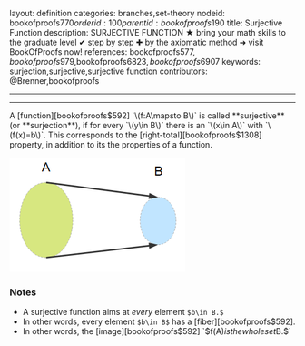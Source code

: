 layout: definition
categories: branches,set-theory
nodeid: bookofproofs$770
orderid: 100
parentid: bookofproofs$190
title: Surjective Function
description: SURJECTIVE FUNCTION ★ bring your math skills to the graduate level ✔ step by step ✚ by the axiomatic method ➜ visit BookOfProofs now!
references: bookofproofs$577,bookofproofs$979,bookofproofs$6823,bookofproofs$6907
keywords: surjection,surjective,surjective function
contributors: @Brenner,bookofproofs

---


---

A [function][bookofproofs$592] `\(f:A\mapsto B\)` is called **surjective** (or **surjection**), if for every `\(y\in B\)` there is an `\(x\in A\)` with `\(f(x)=b\)`. This corresponds to the [right-total][bookofproofs$1308] property, in addition to its the properties of a function.


![surjective](https://github.com/bookofproofs/bookofproofs.github.io/blob/main/_sources/_assets/images/examples/surjective.png?raw=true)


### Notes

* A surjective function aims at _every_ element `$b\in B.$` 
* In other words, every element `$b\in B$` has a [fiber][bookofproofs$592].
* In other words, the [image][bookofproofs$592] `$f(A)$` is the whole set `$B.$`
